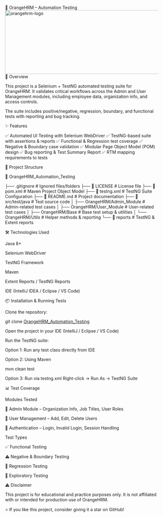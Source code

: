 🧪 OrangeHRM – Automation Testing
<img width="601" height="209" alt="orangehrm-logo" src="https://github.com/user-attachments/assets/your-image-id" />
📌 Overview

This project is a Selenium + TestNG automated testing suite for OrangeHRM.
It validates critical workflows across the Admin and User Management modules, including employee data, organization info, and access controls.

The suite includes positive/negative, regression, boundary, and functional tests with reporting and bug tracking.

✨ Features

✅ Automated UI Testing with Selenium WebDriver
✅ TestNG-based suite with assertions & reports
✅ Functional & Regression test coverage
✅ Negative & Boundary case validation
✅ Modular Page Object Model (POM) design
✅ Bug reporting & Test Summary Report
✅ RTM mapping requirements to tests

📂 Project Structure

📁 OrangeHRM_Automation_Testing

├── .gitignore # Ignored files/folders
├── 📄 LICENSE # License file
├── 📄 pom.xml # Maven Project Object Model
├── 📄 testng.xml # TestNG Suite Configuration
├── 📄 README.md # Project documentation
├── 📁 src/test/java # Test source code
│ ├── OrangeHRM/Admin_Module # Admin-related test cases
│ ├── OrangeHRM/User_Module # User-related test cases
│ ├── OrangeHRM/Base # Base test setup & utilities
│ └── OrangeHRM/Utils # Helper methods & reporting
└── 📁 reports # TestNG & Extent reports

🛠️ Technologies Used

Java 8+

Selenium WebDriver

TestNG Framework

Maven

Extent Reports / TestNG Reports

IDE (IntelliJ IDEA / Eclipse / VS Code)

📦 Installation & Running Tests

Clone the repository:

git clone [OrangeHRM_Automation_Testing](https://github.com/AhmedElian/OrangeHRM_Automation_Testing.git)


Open the project in your IDE (IntelliJ / Eclipse / VS Code)

Run the TestNG suite:

Option 1: Run any test class directly from IDE

Option 2: Using Maven

mvn clean test


Option 3: Run via testng.xml
Right-click → Run As → TestNG Suite

📊 Test Coverage

Modules Tested

🏢 Admin Module – Organization Info, Job Titles, User Roles

👤 User Management – Add, Edit, Delete Users

🔐 Authentication – Login, Invalid Login, Session Handling

Test Types

✅ Functional Testing

⚠️ Negative & Boundary Testing

🔄 Regression Testing

📝 Exploratory Testing

⚠️ Disclaimer

This project is for educational and practice purposes only.
It is not affiliated with or intended for production use of OrangeHRM.

⭐ If you like this project, consider giving it a star on GitHub!
